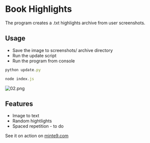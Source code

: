 # Book Highlights

The program creates a .txt highlights archive from user screenshots.

## Usage
- Save the image to screenshots/ archive directory
- Run the update script
- Run the program from console

~~~js
python update.py
~~~

~~~js
node index.js
~~~

![02.png](https://www.minte9.com/lib/images/github/book-highlights/highlight_02.png)

## Features
- Image to text
- Random hightlights
- Spaced repetition - to do


See it on action on [minte9.com](https://www.minte9.com)
